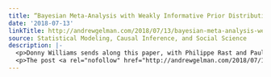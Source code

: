 ```yaml
---
title: “Bayesian Meta-Analysis with Weakly Informative Prior Distributions”
date: '2018-07-13'
linkTitle: http://andrewgelman.com/2018/07/13/bayesian-meta-analysis-weakly-informative-prior-distributions/
source: Statistical Modeling, Causal Inference, and Social Science
description: |-
  <p>Donny Williams sends along this paper, with Philippe Rast and Paul-Christian Bürkner, and writes: This paper is similar to the Chung et al. avoiding boundary estimates papers (here and here), but we use fully Bayesian methods, and specifically the half-Cauchy prior. We show it has as good of performance as a fully informed prior based [&#8230;]</p>
  <p>The post <a rel="nofollow" href="http://andrewgelman.com/2018/07/13/bayesian-meta-analysis-weakly-informative-prior-distributions/">&#8220;Baye
---
```

